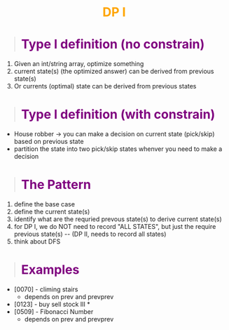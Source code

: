 # <center><b><span style="color:orange">DP I</span></b></center>

> # <b><span style="color:purple">Type I definition (no constrain)</span></b>
1. Given an int/string array, optimize something 
2. current state(s) (the optimized answer) can be derived from previous state(s)
3. Or currents (optimal) state can be derived from previous states

> # <b><span style="color:purple">Type I definition (with constrain)</span></b>
* House robber -> you can make a decision on current state (pick/skip) based on previous state
* partition the state into two pick/skip states whenver you need to make a decision

> # <b><span style="color:purple">The Pattern</span></b>
1. define the base case
2. define the current state(s)
3. identify what are the requried prevous state(s) to derive current state(s)
4. for DP I, we do NOT need to record "ALL STATES", but just the require previous state(s)  -- (DP II, needs to record all states)
5. think about DFS

> # <b><span style="color:purple">Examples</span></b>

* [0070] - climing stairs
  * depends on prev and prevprev
* [0123] - buy sell stock III
  * 
* [0509] - Fibonacci Number
  * depends on prev and prevprev


